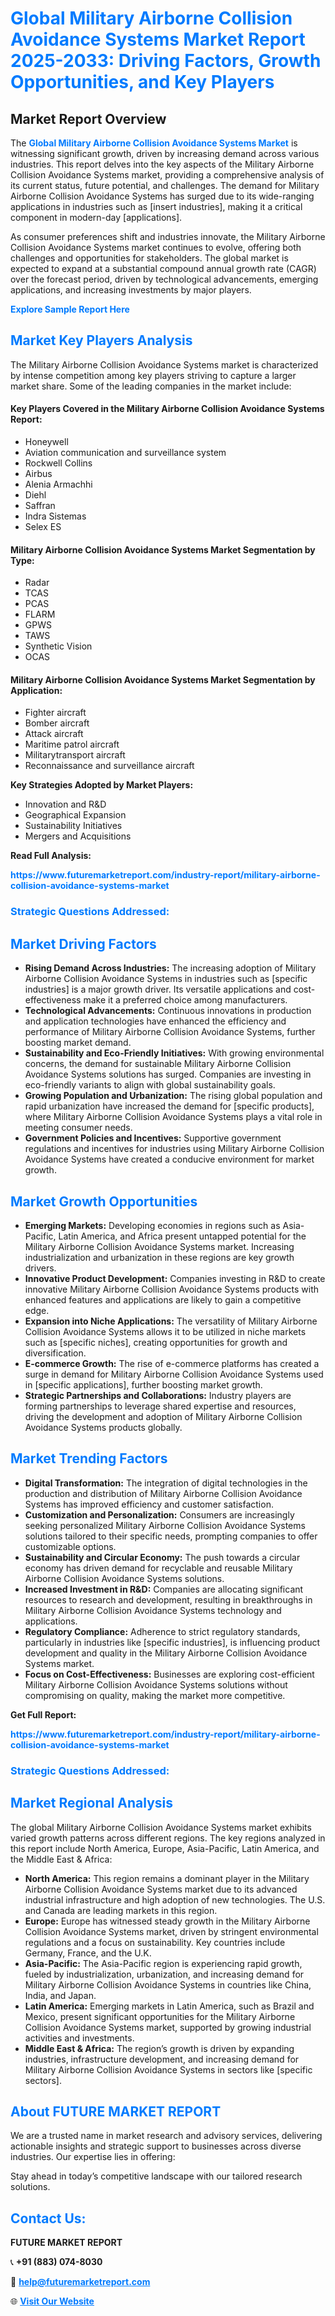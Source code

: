 <h1 style="color: #007BFF;">Global Military Airborne Collision Avoidance Systems Market Report 2025-2033: Driving Factors, Growth Opportunities, and Key Players</h1>

<section id="overview">
<h2>Market Report Overview</h2>
<p>The <a href="https://www.futuremarketreport.com/industry-report/military-airborne-collision-avoidance-systems-market" style="color: #007BFF; text-decoration: none;"><strong>Global Military Airborne Collision Avoidance Systems Market</strong></a> is witnessing significant growth, driven by increasing demand across various industries. This report delves into the key aspects of the Military Airborne Collision Avoidance Systems market, providing a comprehensive analysis of its current status, future potential, and challenges. The demand for Military Airborne Collision Avoidance Systems has surged due to its wide-ranging applications in industries such as [insert industries], making it a critical component in modern-day [applications].</p>
<p>As consumer preferences shift and industries innovate, the Military Airborne Collision Avoidance Systems market continues to evolve, offering both challenges and opportunities for stakeholders. The global market is expected to expand at a substantial compound annual growth rate (CAGR) over the forecast period, driven by technological advancements, emerging applications, and increasing investments by major players.</p>
</section>

<section id="overview">
<p><a href="https://www.futuremarketreport.com/request-sample/reportId=63661" style="color: #007BFF; text-decoration: none;"><strong>Explore Sample Report Here</strong></a></p>
</section>

<section id="key-players">
<h2 style="color: #007BFF;">Market Key Players Analysis</h2>
<p>The Military Airborne Collision Avoidance Systems market is characterized by intense competition among key players striving to capture a larger market share. Some of the leading companies in the market include:</p>
<h4>Key Players Covered in the Military Airborne Collision Avoidance Systems Report:</h4>
<ul><li>Honeywell</li><li>Aviation communication and surveillance system</li><li>Rockwell Collins</li><li>Airbus</li><li>Alenia Armachhi</li><li>Diehl</li><li>Saffran</li><li>Indra Sistemas</li><li>Selex ES</li></ul>
<h4>Military Airborne Collision Avoidance Systems Market Segmentation by Type:</h4>
<ul><li>Radar</li><li>TCAS</li><li>PCAS</li><li>FLARM</li><li>GPWS</li><li>TAWS</li><li>Synthetic Vision</li><li>OCAS</li></ul>

<h4>Military Airborne Collision Avoidance Systems Market Segmentation by Application:</h4>
<ul><li>Fighter aircraft</li><li>Bomber aircraft</li><li>Attack aircraft</li><li>Maritime patrol aircraft</li><li>Militarytransport aircraft</li><li>Reconnaissance and surveillance aircraft</li></ul>
<p><strong>Key Strategies Adopted by Market Players:</strong></p>
<ul>
<li>Innovation and R&D</li>
<li>Geographical Expansion</li>
<li>Sustainability Initiatives</li>
<li>Mergers and Acquisitions</li>
</ul>
</section>

<section>
<p><strong>Read Full Analysis: </strong></p><a href="https://www.futuremarketreport.com/industry-report/military-airborne-collision-avoidance-systems-market" style="color: #007BFF; text-decoration: none;"><strong>https://www.futuremarketreport.com/industry-report/military-airborne-collision-avoidance-systems-market</strong></a>
<h3 style="color: #007BFF;">Strategic Questions Addressed:</h3>
</section>

<section id="driving-factors">
<h2 style="color: #007BFF;">Market Driving Factors</h2>
<ul>
<li><strong>Rising Demand Across Industries:</strong> The increasing adoption of Military Airborne Collision Avoidance Systems in industries such as [specific industries] is a major growth driver. Its versatile applications and cost-effectiveness make it a preferred choice among manufacturers.</li>
<li><strong>Technological Advancements:</strong> Continuous innovations in production and application technologies have enhanced the efficiency and performance of Military Airborne Collision Avoidance Systems, further boosting market demand.</li>
<li><strong>Sustainability and Eco-Friendly Initiatives:</strong> With growing environmental concerns, the demand for sustainable Military Airborne Collision Avoidance Systems solutions has surged. Companies are investing in eco-friendly variants to align with global sustainability goals.</li>
<li><strong>Growing Population and Urbanization:</strong> The rising global population and rapid urbanization have increased the demand for [specific products], where Military Airborne Collision Avoidance Systems plays a vital role in meeting consumer needs.</li>
<li><strong>Government Policies and Incentives:</strong> Supportive government regulations and incentives for industries using Military Airborne Collision Avoidance Systems have created a conducive environment for market growth.</li>
</ul>
</section>

<section id="growth-opportunities">
<h2 style="color: #007BFF;">Market Growth Opportunities</h2>
<ul>
<li><strong>Emerging Markets:</strong> Developing economies in regions such as Asia-Pacific, Latin America, and Africa present untapped potential for the Military Airborne Collision Avoidance Systems market. Increasing industrialization and urbanization in these regions are key growth drivers.</li>
<li><strong>Innovative Product Development:</strong> Companies investing in R&D to create innovative Military Airborne Collision Avoidance Systems products with enhanced features and applications are likely to gain a competitive edge.</li>
<li><strong>Expansion into Niche Applications:</strong> The versatility of Military Airborne Collision Avoidance Systems allows it to be utilized in niche markets such as [specific niches], creating opportunities for growth and diversification.</li>
<li><strong>E-commerce Growth:</strong> The rise of e-commerce platforms has created a surge in demand for Military Airborne Collision Avoidance Systems used in [specific applications], further boosting market growth.</li>
<li><strong>Strategic Partnerships and Collaborations:</strong> Industry players are forming partnerships to leverage shared expertise and resources, driving the development and adoption of Military Airborne Collision Avoidance Systems products globally.</li>
</ul>
</section>

<section id="trending-factors">
<h2 style="color: #007BFF;">Market Trending Factors</h2>
<ul>
<li><strong>Digital Transformation:</strong> The integration of digital technologies in the production and distribution of Military Airborne Collision Avoidance Systems has improved efficiency and customer satisfaction.</li>
<li><strong>Customization and Personalization:</strong> Consumers are increasingly seeking personalized Military Airborne Collision Avoidance Systems solutions tailored to their specific needs, prompting companies to offer customizable options.</li>
<li><strong>Sustainability and Circular Economy:</strong> The push towards a circular economy has driven demand for recyclable and reusable Military Airborne Collision Avoidance Systems solutions.</li>
<li><strong>Increased Investment in R&D:</strong> Companies are allocating significant resources to research and development, resulting in breakthroughs in Military Airborne Collision Avoidance Systems technology and applications.</li>
<li><strong>Regulatory Compliance:</strong> Adherence to strict regulatory standards, particularly in industries like [specific industries], is influencing product development and quality in the Military Airborne Collision Avoidance Systems market.</li>
<li><strong>Focus on Cost-Effectiveness:</strong> Businesses are exploring cost-efficient Military Airborne Collision Avoidance Systems solutions without compromising on quality, making the market more competitive.</li>
</ul>
</section>

<section>
<p><strong>Get Full Report: </strong></p><a href="https://www.futuremarketreport.com/industry-report/military-airborne-collision-avoidance-systems-market" style="color: #007BFF; text-decoration: none;"><strong>https://www.futuremarketreport.com/industry-report/military-airborne-collision-avoidance-systems-market</strong></a>
<h3 style="color: #007BFF;">Strategic Questions Addressed:</h3>
</section>


<section id="regional-analysis">
<h2 style="color: #007BFF;">Market Regional Analysis</h2>
<p>The global Military Airborne Collision Avoidance Systems market exhibits varied growth patterns across different regions. The key regions analyzed in this report include North America, Europe, Asia-Pacific, Latin America, and the Middle East & Africa:</p>
<ul>
<li><strong>North America:</strong> This region remains a dominant player in the Military Airborne Collision Avoidance Systems market due to its advanced industrial infrastructure and high adoption of new technologies. The U.S. and Canada are leading markets in this region.</li>
<li><strong>Europe:</strong> Europe has witnessed steady growth in the Military Airborne Collision Avoidance Systems market, driven by stringent environmental regulations and a focus on sustainability. Key countries include Germany, France, and the U.K.</li>
<li><strong>Asia-Pacific:</strong> The Asia-Pacific region is experiencing rapid growth, fueled by industrialization, urbanization, and increasing demand for Military Airborne Collision Avoidance Systems in countries like China, India, and Japan.</li>
<li><strong>Latin America:</strong> Emerging markets in Latin America, such as Brazil and Mexico, present significant opportunities for the Military Airborne Collision Avoidance Systems market, supported by growing industrial activities and investments.</li>
<li><strong>Middle East & Africa:</strong> The region’s growth is driven by expanding industries, infrastructure development, and increasing demand for Military Airborne Collision Avoidance Systems in sectors like [specific sectors].</li>
</ul>
</section>

<footer>
<h2 style="color: #007BFF;">About FUTURE MARKET REPORT</h2>
<p>We are a trusted name in market research and advisory services, delivering actionable insights and strategic support to businesses across diverse industries. Our expertise lies in offering:</p>

<p>Stay ahead in today’s competitive landscape with our tailored research solutions.</p>

<h2 style="color: #007BFF;">Contact Us:</h2>
<p><strong>FUTURE MARKET REPORT</strong></p>
<p>📞 <strong>+91 (883) 074-8030</strong></p>
<p>📧 <strong><a href="mailto:help@futuremarketreport.com" style="color: #007BFF;">help@futuremarketreport.com</a></strong></p>
<p>🌐 <strong><a href="https://www.futuremarketreport.com/" style="color: #007BFF;">Visit Our Website</a></strong></p>
</footer>